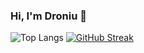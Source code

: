 ### Hi, I'm Droniu 👋

![Top Langs](https://github-readme-stats.vercel.app/api/top-langs/?username=droniu&layout=compact&theme=radical&hide=html,tex&langs_count=8&&hide_border=true)
[![GitHub Streak](https://github-readme-streak-stats.herokuapp.com?user=droniu&theme=radical&hide_border=true)](https://git.io/streak-stats)
